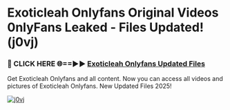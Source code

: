 # Exoticleah Onlyfans Original Videos 0nlyFans Leaked - Files Updated! (j0vj)

<h3>🔴 CLICK HERE 🌐==►► <a href="https://tinyurl.com/ehrbuxhb" rel="nofollow">Exoticleah Onlyfans Updated Files</a></h3>

Get Exoticleah Onlyfans and all content. Now you can access all videos and pictures of Exoticleah Onlyfans. New Updated Files 2025!

[![j0vj](https://i.imgur.com/lVYEuWS.gif)](https://tinyurl.com/ehrbuxhb)
